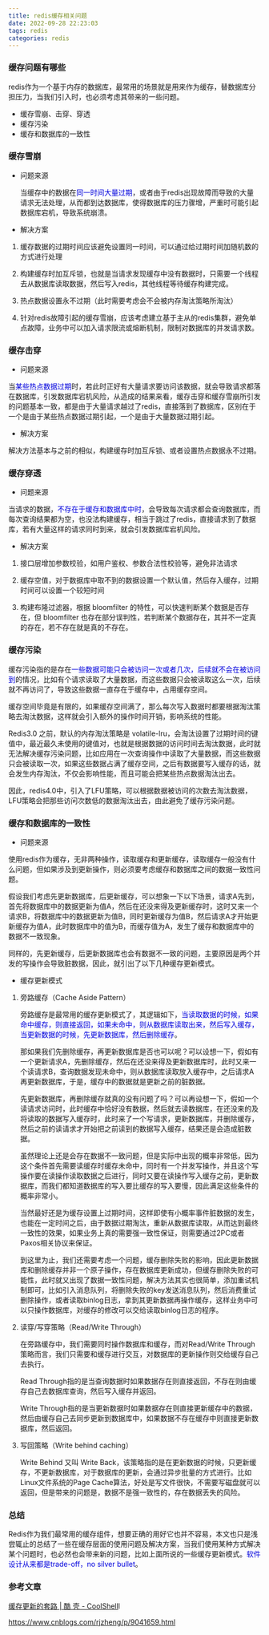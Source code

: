 ```yaml
---
title: redis缓存相关问题
date: 2022-09-28 22:23:03
tags: redis
categories: redis
---
```


### 缓存问题有哪些

redis作为一个基于内存的数据库，最常用的场景就是用来作为缓存，替数据库分担压力，当我们引入时，也必须考虑其带来的一些问题。

* 缓存雪崩、击穿、穿透
* 缓存污染
* 缓存和数据库的一致性

<!--more-->

### 缓存雪崩

* 问题来源
  
  当缓存中的数据在<font color="#0000dd">同一时间大量过期</font>，或者由于redis出现故障而导致的大量请求无法处理，从而都到达数据库，使得数据库的压力骤增，严重时可能引起数据库宕机，导致系统崩溃。

* 解决方案
1. 缓存数据的过期时间应该避免设置同一时间，可以通过给过期时间加随机数的方式进行处理

2. 构建缓存时加互斥锁，也就是当请求发现缓存中没有数据时，只需要一个线程去从数据库读取数据，然后写入redis，其他线程等待缓存构建完成。

3. 热点数据设置永不过期（此时需要考虑会不会被内存淘汰策略所淘汰）

4. 针对redis故障引起的缓存雪崩，应该考虑建立基于主从的redis集群，避免单点故障，业务中可以加入请求限流或熔断机制，限制对数据库的并发请求数。

### 缓存击穿

* 问题来源

当<font color="#0000dd">某些热点数据过期</font>时，若此时正好有大量请求要访问该数据，就会导致请求都落在数据库，引发数据库宕机风险，从造成的结果来看，缓存击穿和缓存雪崩所引发的问题基本一致，都是由于大量请求越过了redis，直接落到了数据库，区别在于一个是由于某些热点数据过期引起，一个是由于大量数据过期引起。

* 解决方案

解决方法基本与之前的相似，构建缓存时加互斥锁、或者设置热点数据永不过期。

### 缓存穿透

* 问题来源

当请求的数据，<font color="#0000dd">不存在于缓存和数据库中时</font>，会导致每次请求都会查询数据库，而每次查询结果都为空，也没法构建缓存，相当于跳过了redis，直接请求到了数据库，若有大量这样的请求同时到来，就会引发数据库宕机风险。

* 解决方案
1. 接口层增加参数校验，如用户鉴权、参数合法性校验等，避免非法请求

2. 缓存空值，对于数据库中取不到的数据设置一个默认值，然后存入缓存，过期时间可以设置一个较短时间

3. 构建布隆过滤器，根据 bloomfilter 的特性，可以快速判断某个数据是否存在，但 bloomfilter 也存在部分误判性，若判断某个数据存在，其并不一定真的存在，若不存在就是真的不存在。

### 缓存污染

缓存污染指的是存在<font color="#0000dd">一些数据可能只会被访问一次或者几次，后续就不会在被访问到</font>的情况，比如有个请求读取了大量数据，而这些数据只会被读取这么一次，后续就不再访问了，导致这些数据一直存在于缓存中，占用缓存空间。

缓存空间毕竟是有限的，如果缓存空间满了，那么每次写入数据时都要根据淘汰策略去淘汰数据，这样就会引入额外的操作时间开销，影响系统的性能。

Redis3.0 之前，默认的内存淘汰策略是 volatile-lru，会淘汰设置了过期时间的键值中，最近最久未使用的键值对，也就是根据数据的访问时间去淘汰数据，此时就无法解决缓存污染问题，比如应用在一次查询操作中读取了大量数据，而这些数据只会被读取一次，如果这些数据占满了缓存空间，之后有数据要写入缓存的话，就会发生内存淘汰，不仅会影响性能，而且可能会把某些热点数据淘汰出去。

因此，redis4.0中，引入了LFU策略，可以根据数据被访问的次数去淘汰数据，LFU策略会把那些访问次数低的数据淘汰出去，由此避免了缓存污染问题。

### 缓存和数据库的一致性

* 问题来源

使用redis作为缓存，无非两种操作，读取缓存和更新缓存，读取缓存一般没有什么问题，但如果涉及到更新操作，则必须要考虑缓存和数据库之间的数据一致性问题。

假设我们考虑先更新数据库，后更新缓存，可以想象一下以下场景，请求A先到，首先将数据库中的数据更新为值A，然后在还没来得及更新缓存时，这时又来一个请求B，将数据库中的数据更新为值B，同时更新缓存为值B，然后请求A才开始更新缓存为值A，此时数据库中的值为B，而缓存值为A，发生了缓存和数据库中的数据不一致现象。

同样的，先更新缓存，后更新数据库也会有数据不一致的问题，主要原因是两个并发的写操作会导致脏数据，因此，就引出了以下几种缓存更新模式。

* 缓存更新模式
1. 旁路缓存（Cache Aside Pattern）
   
   旁路缓存是最常用的缓存更新模式了，其逻辑如下，<font color="#0000dd">当读取数据的时候，如果命中缓存，则直接返回，如果未命中，则从数据库读取出来，然后写入缓存，当更新数据的时候，先更新数据库，然后删除缓存</font>。
   
   那如果我们先删除缓存，再更新数据库是否也可以呢？可以设想一下，假如有一个更新请求A，先删除缓存，然后在还没来得及更新数据库时，此时又来一个读请求B，查询数据发现未命中，则从数据库读取放入缓存中，之后请求A再更新数据库，于是，缓存中的数据就是更新之前的脏数据。
   
   先更新数据库，再删除缓存就真的没有问题了吗？可以再设想一下，假如一个读请求访问时，此时缓存中恰好没有数据，然后就去读数据库，在还没来的及将读取的数据写入缓存时，此时来了一个写请求，更新数据库，并删除缓存，然后之前的读请求才开始把之前读到的数据写入缓存，结果还是会造成脏数据。
   
   虽然理论上还是会存在数据不一致问题，但是实际中出现的概率非常低，因为这个条件首先需要读缓存时缓存未命中，同时有一个并发写操作，并且这个写操作要在读操作读取数据之后进行，同时又要在读操作写入缓存之前，更新数据库，而我们都知道数据库的写入要比缓存的写入要慢，因此满足这些条件的概率非常小。
   
   当然最好还是为缓存设置上过期时间，这样即使有小概率事件脏数据的发生，也能在一定时间之后，由于数据过期淘汰，重新从数据库读取，从而达到最终一致性的效果，如果业务上真的需要强一致性保证，则需要通过2PC或者Paxos相关协议来保证。
   
   到这里为止，我们还需要考虑一个问题，缓存删除失败的影响，因此更新数据库和删除缓存并非一个原子操作，存在数据库更新成功，但缓存删除失败的可能性，此时就又出现了数据一致性问题，解决方法其实也很简单，添加重试机制即可，比如引入消息队列，将删除失败的key发送消息队列，然后消费重试删除操作，或者读取binlog日志，拿到其更新数据再操作缓存，这样业务中可以只操作数据库，对缓存的修改可以交给读取binlog日志的程序。

2. 读穿/写穿策略（Read/Write Through）
   
   在旁路缓存中，我们需要同时操作数据库和缓存，而对Read/Write Through策略而言，我们只需要和缓存进行交互，对数据库的更新操作则交给缓存自己去执行。
   
   Read Through指的是当查询数据时如果数据存在则直接返回，不存在则由缓存自己去数据库查询，然后写入缓存并返回。
   
   Write Through指的是当更新数据时如果数据存在则直接更新缓存中的数据，然后由缓存自己去同步更新到数据库中，如果数据不存在缓存中则直接更新数据库，然后返回。

3. 写回策略（Write behind caching）
   
   Write Behind 又叫 Write Back，该策略指的是在更新数据的时候，只更新缓存，不更新数据库，对于数据库的更新，会通过异步批量的方式进行。比如Linux文件系统的Page Cache算法，好处是写文件很快，不需要写磁盘就可以返回，但是带来的问题是，数据不是强一致性的，存在数据丢失的风险。

### 总结

Redis作为我们最常用的缓存组件，想要正确的用好它也并不容易，本文也只是浅尝辄止的总结了一些在缓存层面的使用问题及解决方案，当我们使用某种方式解决某个问题时，也必然也会带来新的问题，比如上面所说的一些缓存更新模式。<font color="#0000dd">软件设计从来都是trade-off，no silver bullet</font>。

### 参考文章

[缓存更新的套路 | 酷 壳 - CoolShell](https://coolshell.cn/articles/17416.html)l

https://www.cnblogs.com/rjzheng/p/9041659.html
